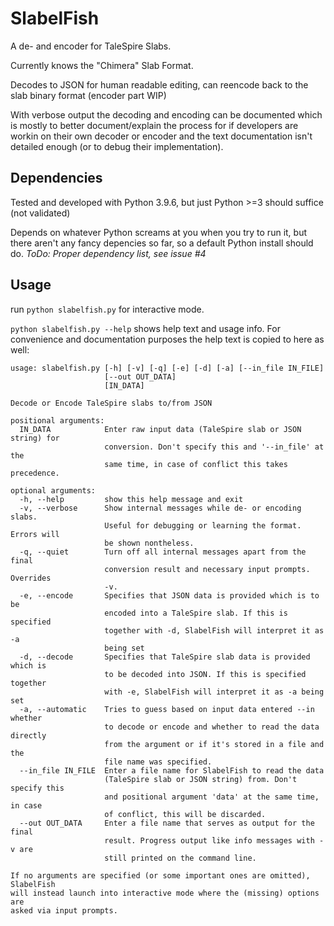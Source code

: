 # SlabelFish
A de- and encoder for TaleSpire Slabs.

Currently knows the "Chimera" Slab Format.

Decodes to JSON for human readable editing, can reencode back to the slab binary format (encoder part WIP)

With verbose output the decoding and encoding can be documented which is mostly to better document/explain the process for if developers are workin on their own decoder or encoder and the text documentation isn't detailed enough (or to debug their implementation).

## Dependencies
Tested and developed with Python 3.9.6, but just Python >=3 should suffice (not validated)

Depends on whatever Python screams at you when you try to run it, but there aren't any fancy depencies so far, so a default Python install should do. *ToDo: Proper dependency list, see issue #4*

## Usage
run
`python slabelfish.py`
for interactive mode.

`python slabelfish.py --help`
shows help text and usage info. For convenience and documentation purposes the help text is copied to here as well:

```
usage: slabelfish.py [-h] [-v] [-q] [-e] [-d] [-a] [--in_file IN_FILE]
                     [--out OUT_DATA]
                     [IN_DATA]

Decode or Encode TaleSpire slabs to/from JSON

positional arguments:
  IN_DATA            Enter raw input data (TaleSpire slab or JSON string) for
                     conversion. Don't specify this and '--in_file' at the
                     same time, in case of conflict this takes precedence.

optional arguments:
  -h, --help         show this help message and exit
  -v, --verbose      Show internal messages while de- or encoding slabs.
                     Useful for debugging or learning the format. Errors will
                     be shown nontheless.
  -q, --quiet        Turn off all internal messages apart from the final
                     conversion result and necessary input prompts. Overrides
                     -v.
  -e, --encode       Specifies that JSON data is provided which is to be
                     encoded into a TaleSpire slab. If this is specified
                     together with -d, SlabelFish will interpret it as -a
                     being set
  -d, --decode       Specifies that TaleSpire slab data is provided which is
                     to be decoded into JSON. If this is specified together
                     with -e, SlabelFish will interpret it as -a being set
  -a, --automatic    Tries to guess based on input data entered --in whether
                     to decode or encode and whether to read the data directly
                     from the argument or if it's stored in a file and the
                     file name was specified.
  --in_file IN_FILE  Enter a file name for SlabelFish to read the data
                     (TaleSpire slab or JSON string) from. Don't specify this
                     and positional argument 'data' at the same time, in case
                     of conflict, this will be discarded.
  --out OUT_DATA     Enter a file name that serves as output for the final
                     result. Progress output like info messages with -v are
                     still printed on the command line.

If no arguments are specified (or some important ones are omitted), SlabelFish
will instead launch into interactive mode where the (missing) options are
asked via input prompts.
```
